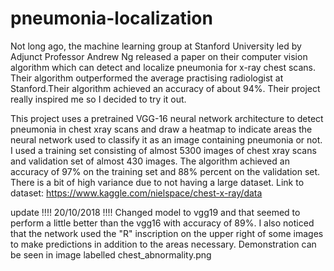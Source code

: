 # pneumonia-localization


Not long ago, the machine learning group at Stanford University led by Adjunct Professor Andrew Ng released a paper on their computer vision algorithm which can detect and localize pneumonia for x-ray chest scans. Their algorithm outperformed the average practising radiologist at Stanford.Their algorithm achieved an accuracy of about 94%. Their project really inspired me so I decided to try it out. 

This project uses a pretrained VGG-16 neural network architecture to detect pneumonia in chest xray scans and  draw a heatmap to indicate areas the neural network used to classify it as an image containing pneumonia or not.
I used a training set consisting of almost 5300 images  of chest xray scans and validation set of almost 430 images. The algorithm achieved an accuracy of 97% on the training set and 88% percent on the validation set. There is a bit of high variance due to not having a large dataset. Link to dataset: https://www.kaggle.com/nielspace/chest-x-ray/data
 
 update
!!!! 20/10/2018 !!!!
Changed model to vgg19 and that seemed to perform a little better than the vgg16 with accuracy of 89%. I also noticed that the network used the "R" inscription on the upper right of  some images to make predictions in addition to the areas necessary.
Demonstration can be seen in image labelled chest_abnormality.png
